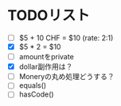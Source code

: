# TODOリスト
+ [ ] $5 + 10 CHF = $10 (rate: 2:1)
+ [x] $5 * 2 = $10
+ [ ] amountをprivate
+ [x] dollar副作用は？
+ [ ] Moneryの丸め処理どうする？
+ [ ] equals()
+ [ ] hasCode()